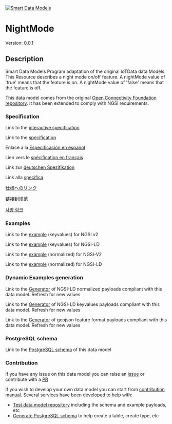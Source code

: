 [![Smart Data Models](https://smartdatamodels.org/wp-content/uploads/2022/01/SmartDataModels_logo.png "Logo")](https://smartdatamodels.org)
# NightMode
Version: 0.0.1

## Description 

Smart Data Models Program adaptation of the original IoTData data Models. This Resource describes a night mode on/off feature. A nightMode value of 'true' means that the feature is on. A nightMode value of 'false' means that the feature is off.

This data model comes from the original [Open Connectivity Foundation repository](https://github.com/openconnectivityfoundation/IoTDataModels). It has been extended to comply with NGSI requirements.
### Specification

Link to the [interactive specification](https://swagger.lab.fiware.org/?url=https://smart-data-models.github.io/dataModel.OCF/NightMode/swagger.yaml)

Link to the [specification](https://github.com/smart-data-models/dataModel.OCF/blob/master/NightMode/doc/spec.md)

Enlace a la [Especificación en español](https://github.com/smart-data-models/dataModel.OCF/blob/master/NightMode/doc/spec_ES.md)

Lien vers le [spécification en français](https://github.com/smart-data-models/dataModel.OCF/blob/master/NightMode/doc/spec_FR.md)

Link zur [deutschen Spezifikation](https://github.com/smart-data-models/dataModel.OCF/blob/master/NightMode/doc/spec_DE.md)

Link alla [specifica](https://github.com/smart-data-models/dataModel.OCF/blob/master/NightMode/doc/spec_IT.md)

[仕様へのリンク](https://github.com/smart-data-models/dataModel.OCF/blob/master/NightMode/doc/spec_JA.md)

[链接到规范](https://github.com/smart-data-models/dataModel.OCF/blob/master/NightMode/doc/spec_ZH.md)

[사양 링크](https://github.com/smart-data-models/dataModel.OCF/blob/master/NightMode/doc/spec_KO.md)
### Examples

Link to the [example](https://smart-data-models.github.io/dataModel.OCF/NightMode/examples/example.json) (keyvalues) for NGSI v2

Link to the [example](https://smart-data-models.github.io/dataModel.OCF/NightMode/examples/example.jsonld) (keyvalues) for NGSI-LD

Link to the [example](https://smart-data-models.github.io/dataModel.OCF/NightMode/examples/example-normalized.json) (normalized) for NGSI-V2

Link to the [example](https://smart-data-models.github.io/dataModel.OCF/NightMode/examples/example-normalized.jsonld) (normalized) for NGSI-LD
### Dynamic Examples generation

Link to the [Generator](https://smartdatamodels.org/extra/ngsi-ld_generator.php?schemaUrl=https://raw.githubusercontent.com/smart-data-models/dataModel.OCF/master/NightMode/schema.json&email=info@smartdatamodels.org) of NGSI-LD normalized payloads compliant with this data model. Refresh for new values

Link to the [Generator](https://smartdatamodels.org/extra/ngsi-ld_generator_keyvalues.php?schemaUrl=https://raw.githubusercontent.com/smart-data-models/dataModel.OCF/master/NightMode/schema.json&email=info@smartdatamodels.org) of NGSI-LD keyvalues payloads compliant with this data model. Refresh for new values

Link to the [Generator](https://smartdatamodels.org/extra/geojson_features_generator.php?schemaUrl=https://raw.githubusercontent.com/smart-data-models/dataModel.OCF/master/NightMode/schema.json&email=info@smartdatamodels.org) of geojson feature format payloads compliant with this data model. Refresh for new values
### PostgreSQL schema

Link to the [PostgreSQL schema](https://github.com/smart-data-models/dataModel.OCF/blob/master/NightMode/schema.sql) of this data model
### Contribution

 If you have any issue on this data model you can raise an [issue](https://github.com/smart-data-models/dataModel.OCF/issues)  or contribute with a [PR](https://github.com/smart-data-models/dataModel.OCF/pulls)

 If you wish to develop your own data model you can start from [contribution manual](https://bit.ly/contribution_manual). Several services have been developed to help with: 
 - [Test data model repository](https://smartdatamodels.org/index.php/data-models-contribution-api/) including the schema and example payloads, etc
 - [Generate PostgreSQL schema](https://smartdatamodels.org/index.php/sql-service/) to help create a table, create type, etc
